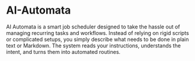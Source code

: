 # AI-Automata
AI Automata is a smart job scheduler designed to take the hassle out of managing recurring tasks and workflows. Instead of relying on rigid scripts or complicated setups, you simply describe what needs to be done in plain text or Markdown. The system reads your instructions, understands the intent, and turns them into automated routines.
